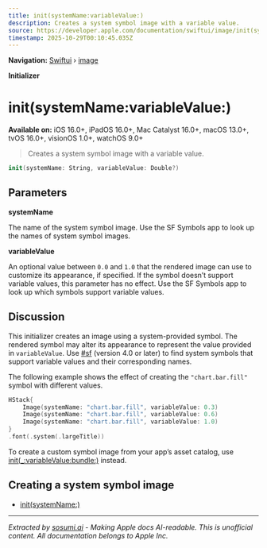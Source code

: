 ```yaml
---
title: init(systemName:variableValue:)
description: Creates a system symbol image with a variable value.
source: https://developer.apple.com/documentation/swiftui/image/init(systemname:variablevalue:)
timestamp: 2025-10-29T00:10:45.035Z
---
```


**Navigation:** [Swiftui](/documentation/swiftui) › [image](/documentation/swiftui/image)

**Initializer**

# init(systemName:variableValue:)

**Available on:** iOS 16.0+, iPadOS 16.0+, Mac Catalyst 16.0+, macOS 13.0+, tvOS 16.0+, visionOS 1.0+, watchOS 9.0+

> Creates a system symbol image with a variable value.

```swift
init(systemName: String, variableValue: Double?)
```

## Parameters

**systemName**

The name of the system symbol image. Use the SF Symbols app to look up the names of system symbol images.



**variableValue**

An optional value between `0.0` and `1.0` that the rendered image can use to customize its appearance, if specified. If the symbol doesn’t support variable values, this parameter has no effect. Use the SF Symbols app to look up which symbols support variable values.



## Discussion

This initializer creates an image using a system-provided symbol. The rendered symbol may alter its appearance to represent the value provided in `variableValue`. Use [#sf](https://developer.apple.com/design/resources/#sf-symbols) (version 4.0 or later) to find system symbols that support variable values and their corresponding names.

The following example shows the effect of creating the `"chart.bar.fill"` symbol with different values.

```swift
HStack{
    Image(systemName: "chart.bar.fill", variableValue: 0.3)
    Image(systemName: "chart.bar.fill", variableValue: 0.6)
    Image(systemName: "chart.bar.fill", variableValue: 1.0)
}
.font(.system(.largeTitle))
```



To create a custom symbol image from your app’s asset catalog, use [init(_:variableValue:bundle:)](/documentation/swiftui/image/init(_:variablevalue:bundle:)) instead.

## Creating a system symbol image

- [init(systemName:)](/documentation/swiftui/image/init(systemname:))

---

*Extracted by [sosumi.ai](https://sosumi.ai) - Making Apple docs AI-readable.*
*This is unofficial content. All documentation belongs to Apple Inc.*
